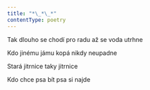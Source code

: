 ```yaml
---
title: "*\_*\_*"
contentType: poetry
---
```


<section>

Tak dlouho se chodí pro radu až se voda utrhne

</section>

<section>

Kdo jinému jámu kopá nikdy neupadne

</section>

<section>

Stará jitrnice taky jitrnice

</section>

<section>

Kdo chce psa bít psa si najde

</section>
